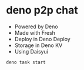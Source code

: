 # deno p2p chat

- Powered by Deno
- Made with Fresh
- Deploy in Deno Deploy
- Storage in Deno KV
- Using Daisyui

```
deno task start
```
